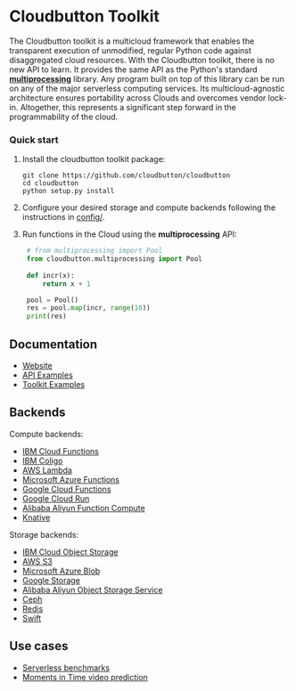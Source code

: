 
# Cloudbutton Toolkit

The Cloudbutton toolkit is a multicloud framework that enables the transparent execution of unmodified, regular Python code against disaggregated cloud resources. With the Cloudbutton toolkit, there is no new API to learn. It provides the same API as the Python's standard [**multiprocessing**](https://docs.python.org/3/library/multiprocessing.html) library. Any program built on top of this library can be run on any of the major serverless computing services. Its multicloud-agnostic architecture ensures portability across Clouds and overcomes vendor lock-in. Altogether, this represents a significant step forward in the programmability of  the cloud.


### Quick start

1. Install the cloudbutton toolkit package:

   ```
   git clone https://github.com/cloudbutton/cloudbutton
   cd cloudbutton
   python setup.py install
   ```

2. Configure your desired storage and compute backends following the instructions in [config/](https://github.com/lithops-cloud/lithops/tree/master/config).


3. Run functions in the Cloud using the **multiprocessing** API:

   ```python
    # from multiprocessing import Pool
    from cloudbutton.multiprocessing import Pool
    
    def incr(x):
        return x + 1

    pool = Pool()
    res = pool.map(incr, range(10))
    print(res)
   ```

## Documentation
- [Website](https://cloudbutton.github.io)
- [API Examples](https://github.com/cloudbutton/cloudbutton/tree/master/examples)
- [Toolkit Examples](https://github.com/cloudbutton/examples)


## Backends

Compute backends:

- [IBM Cloud Functions](config/backends/compute/ibm_cf.md)
- [IBM Coligo](config/backends/compute/ibm_cf.md)
- [AWS Lambda](config/backends/compute/aws_lambda.md)
- [Microsoft Azure Functions](config/backends/compute/azure_fa.md)
- [Google Cloud Functions](config/backends/compute/gcp_functions.md)
- [Google Cloud Run](config/backends/compute/gcp_run.md)
- [Alibaba Aliyun Function Compute](config/backends/compute/aliyun_fc.md)
- [Knative](config/backends/compute/knative.md)

Storage backends:

- [IBM Cloud Object Storage](config/backends/storage/ibm_cos.md)
- [AWS S3](config/backends/storage/aws_s3.md)
- [Microsoft Azure Blob](config/backends/storage/azure_blob.md)
- [Google Storage](config/backends/storage/google_storage.md)
- [Alibaba Aliyun Object Storage Service](config/backends/storage/aliyun_oss.md)
- [Ceph](config/backends/storage/ceph.md)
- [Redis](config/backends/storage/redis.md)
- [Swift](config/backends/storage/swift.md)

## Use cases
- [Serverless benchmarks](https://cloudbutton.github.io/benchmarks)
- [Moments in Time video prediction](https://cloudbutton.github.io/examples/example_mit)
